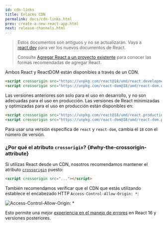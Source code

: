 ```yaml
---
id: cdn-links
title: Enlaces CDN
permalink: docs/cdn-links.html
prev: create-a-new-react-app.html
next: release-channels.html
---
```


<div class="scary">

> Estos documentos son antiguos y no se actualizarán. Vaya a [react.dev](https://es.react.dev/) para ver los nuevos documentos de React.
>
> Consulte [Agregar React a un proyecto existente](https://es.react.dev/learn/add-react-to-an-existing-project) para conocer las formas recomendadas de agregar React.

</div>

Ambos React y ReactDOM están disponibles a través de un CDN.

```html
<script crossorigin src="https://unpkg.com/react@18/umd/react.development.js"></script>
<script crossorigin src="https://unpkg.com/react-dom@18/umd/react-dom.development.js"></script>
```

Las versiones anteriores son solo para el uso en desarrollo, y no son adecuadas para el uso en producción. Las versiones de React minimizadas y optimizadas para el uso en producción están disponibles en:

```html
<script crossorigin src="https://unpkg.com/react@18/umd/react.production.min.js"></script>
<script crossorigin src="https://unpkg.com/react-dom@18/umd/react-dom.production.min.js"></script>
```

Para usar una versión específica de `react` y `react-dom`, cambia el `18` con el número de versión.

### ¿Por qué el atributo `crossorigin`? {#why-the-crossorigin-attribute}

Si utilizas React desde un CDN, nosotros recomendamos mantener el atributo [`crossorigin`](https://developer.mozilla.org/es/docs/Web/HTML/Atributos_de_configuracion_CORS) puesto:

```html
<script crossorigin src="..."></script>
```

También recomendamos verificar que el CDN que estás utilizando establece el encabezado HTTP `Access-Control-Allow-Origin: *`:

![Access-Control-Allow-Origin: *](../images/docs/cdn-cors-header.png)

Esto permite una mejor [experiencia en el manejo de errores](/blog/2017/07/26/error-handling-in-react-16.html) en React 16 y versiones posteriores.
